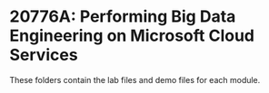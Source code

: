 # 20776A: Performing Big Data Engineering on Microsoft Cloud Services

These folders contain the lab files and demo files for each module.